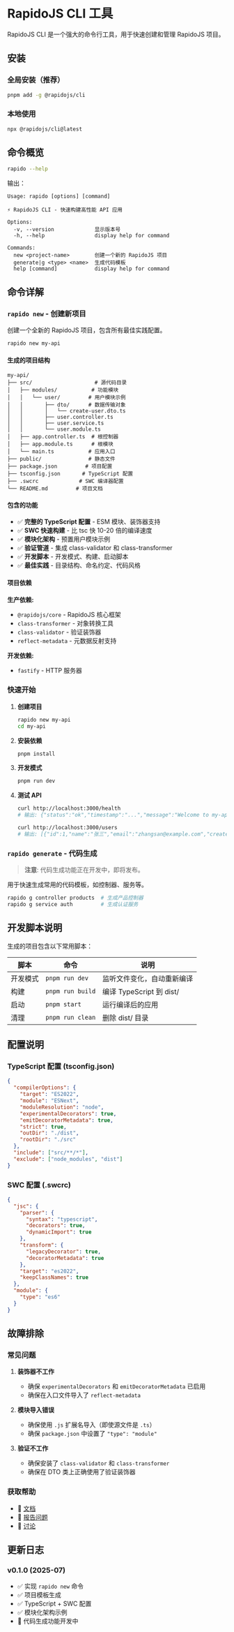 # RapidoJS CLI 工具

RapidoJS CLI 是一个强大的命令行工具，用于快速创建和管理 RapidoJS 项目。

## 安装

### 全局安装（推荐）

```bash
pnpm add -g @rapidojs/cli
```

### 本地使用

```bash
npx @rapidojs/cli@latest
```

## 命令概览

```bash
rapido --help
```

输出：
```
Usage: rapido [options] [command]

⚡ RapidoJS CLI - 快速构建高性能 API 应用

Options:
  -v, --version             显示版本号
  -h, --help                display help for command

Commands:
  new <project-name>        创建一个新的 RapidoJS 项目
  generate|g <type> <name>  生成代码模板
  help [command]            display help for command
```

## 命令详解

### `rapido new` - 创建新项目

创建一个全新的 RapidoJS 项目，包含所有最佳实践配置。

```bash
rapido new my-api
```

#### 生成的项目结构

```
my-api/
├── src/                    # 源代码目录
│   ├── modules/           # 功能模块
│   │   └── user/         # 用户模块示例
│   │       ├── dto/      # 数据传输对象
│   │       │   └── create-user.dto.ts
│   │       ├── user.controller.ts
│   │       ├── user.service.ts
│   │       └── user.module.ts
│   ├── app.controller.ts  # 根控制器
│   ├── app.module.ts      # 根模块
│   └── main.ts           # 应用入口
├── public/               # 静态文件
├── package.json         # 项目配置
├── tsconfig.json       # TypeScript 配置
├── .swcrc             # SWC 编译器配置
└── README.md         # 项目文档
```

#### 包含的功能

- ✅ **完整的 TypeScript 配置** - ESM 模块、装饰器支持
- ✅ **SWC 快速构建** - 比 tsc 快 10-20 倍的编译速度
- ✅ **模块化架构** - 预置用户模块示例
- ✅ **验证管道** - 集成 class-validator 和 class-transformer
- ✅ **开发脚本** - 开发模式、构建、启动脚本
- ✅ **最佳实践** - 目录结构、命名约定、代码风格

#### 项目依赖

**生产依赖:**
- `@rapidojs/core` - RapidoJS 核心框架
- `class-transformer` - 对象转换工具
- `class-validator` - 验证装饰器
- `reflect-metadata` - 元数据反射支持

**开发依赖:**
- `fastify` - HTTP 服务器

### 快速开始

1. **创建项目**
   ```bash
   rapido new my-api
   cd my-api
   ```

2. **安装依赖**
   ```bash
   pnpm install
   ```

3. **开发模式**
   ```bash
   pnpm run dev
   ```

4. **测试 API**
   ```bash
   curl http://localhost:3000/health
   # 输出: {"status":"ok","timestamp":"...","message":"Welcome to my-api!"}
   
   curl http://localhost:3000/users
   # 输出: [{"id":1,"name":"张三","email":"zhangsan@example.com","createdAt":"..."}]
   ```

### `rapido generate` - 代码生成

> **注意**: 代码生成功能正在开发中，即将发布。

用于快速生成常用的代码模板，如控制器、服务等。

```bash
rapido g controller products  # 生成产品控制器
rapido g service auth         # 生成认证服务
```

## 开发脚本说明

生成的项目包含以下常用脚本：

| 脚本 | 命令 | 说明 |
|------|------|------|
| 开发模式 | `pnpm run dev` | 监听文件变化，自动重新编译 |
| 构建 | `pnpm run build` | 编译 TypeScript 到 dist/ |
| 启动 | `pnpm start` | 运行编译后的应用 |
| 清理 | `pnpm run clean` | 删除 dist/ 目录 |

## 配置说明

### TypeScript 配置 (tsconfig.json)

```json
{
  "compilerOptions": {
    "target": "ES2022",
    "module": "ESNext",
    "moduleResolution": "node",
    "experimentalDecorators": true,
    "emitDecoratorMetadata": true,
    "strict": true,
    "outDir": "./dist",
    "rootDir": "./src"
  },
  "include": ["src/**/*"],
  "exclude": ["node_modules", "dist"]
}
```

### SWC 配置 (.swcrc)

```json
{
  "jsc": {
    "parser": {
      "syntax": "typescript",
      "decorators": true,
      "dynamicImport": true
    },
    "transform": {
      "legacyDecorator": true,
      "decoratorMetadata": true
    },
    "target": "es2022",
    "keepClassNames": true
  },
  "module": {
    "type": "es6"
  }
}
```

## 故障排除

### 常见问题

1. **装饰器不工作**
   - 确保 `experimentalDecorators` 和 `emitDecoratorMetadata` 已启用
   - 确保在入口文件导入了 `reflect-metadata`

2. **模块导入错误**
   - 确保使用 `.js` 扩展名导入（即使源文件是 `.ts`）
   - 确保 `package.json` 中设置了 `"type": "module"`

3. **验证不工作**
   - 确保安装了 `class-validator` 和 `class-transformer`
   - 确保在 DTO 类上正确使用了验证装饰器

### 获取帮助

- 📖 [文档](https://github.com/rapidojs/rapidojs/tree/main/docs)
- 🐛 [报告问题](https://github.com/rapidojs/rapidojs/issues)
- 💬 [讨论](https://github.com/rapidojs/rapidojs/discussions)

## 更新日志

### v0.1.0 (2025-07)

- ✅ 实现 `rapido new` 命令
- ✅ 项目模板生成
- ✅ TypeScript + SWC 配置
- ✅ 模块化架构示例
- 🚧 代码生成功能开发中 